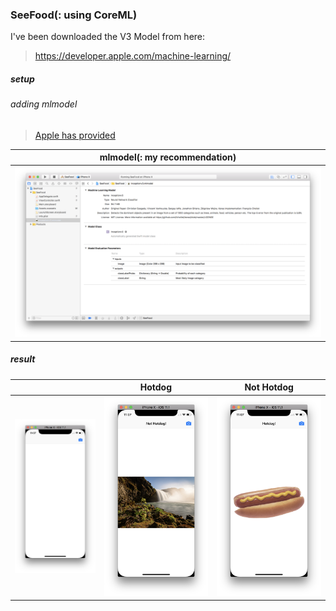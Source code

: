 ### SeeFood(: using CoreML)
I've been downloaded the V3 Model from here:
> https://developer.apple.com/machine-learning/

##### setup

###### adding mlmodel

> [Apple has provided](https://docs-assets.developer.apple.com/coreml/models/Inceptionv3.mlmodel)

|mlmodel(: my recommendation)|
|:-:|
|![](99_preview/00_recommendation.png)|

##### result

||Hotdog|Not Hotdog|
|:-:|:-:|:-:|
|![](99_preview/01_result.png)|![](99_preview/02_result.png)|![](99_preview/03_result.png)|
